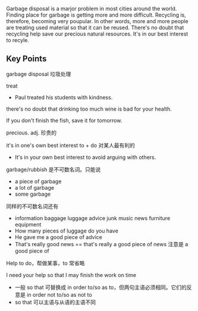Garbage disposal is a marjor problem in most cities around the world. 
Finding place for garbage is getting more and more difficult. Recycling is, therefore, becoming very poupular. 
In other words, more and more people are treating used material so that it can be reused. There's no doubt that recycling help save our precious natural resources. 
It's in our best interest to recyle.

## Key Points
garbage disposal 垃圾处理

treat
- Paul treated his students with kindness.

there's no doubt that drinking too much wine is bad for your health.

If you don't finish the fish, save it for tomorrow.

precious. adj. 珍贵的

it's in one's own best interest to + do 对某人最有利的
- It's in your own best interest to avoid arguing with others. 

garbage/rubbish 是不可数名词。只能说
- a piece of garbage 
- a lot of garbage 
- some garbage

同样的不可数名词还有
- information baggage luggage advice junk music news furniture equipment
- How many pieces of luggage do you have
- He gave me a good piece of advice
- That's really good news == that's really a good piece of news 注意是 a good piece of 

Help to do，帮做某事，to 常省略

I need your help so that I may finish the work on time
- 一般 so that 可替换成 in order to/so as to，但两句主语必须相同。它们的反意是 in order not to/so as not to
- so that 可以主语与从语的主语不同
